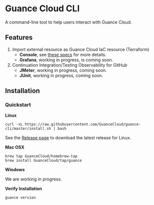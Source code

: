 # Guance Cloud CLI

A command-line tool to help users interact with Guance Cloud.

## Features

1. Import external resource as Guance Cloud IaC resource (Terraform)
    * **Console**, see [these specs](specs/iac/import.spec.md) for more details.
    * **Grafana**, working in progress, is coming soon.
2. Continuation Integration/Testing Observability for GitHub
    * **JMeter**, working in progress, coming soon.
    * **JUnit**, working in progress, coming soon.

## Installation

### Quickstart

**Linux**

```shell
curl -sL https://raw.githubusercontent.com/GuanceCloud/guance-cli/master/install.sh | bash
```

See the [Release page](https://github.com/GuanceCloud/guance-cli/releases) to download the latest release for Linux.

**Mac OSX**

```shell
brew tap GuanceCloud/homebrew-tap
brew install GuanceCloud/tap/guance
```

**Windows**

We are working in progress.

**Verify Installation**

```shell
guance version
```
